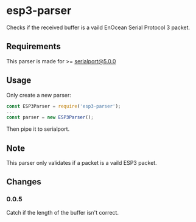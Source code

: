 # esp3-parser
Checks if the received buffer is a vaild EnOcean Serial Protocol 3 packet.

## Requirements
This parser is made for >= serialport@5.0.0

## Usage
Only create a new parser:
```javascript
const ESP3Parser = require('esp3-parser');
...
const parser = new ESP3Parser();
```
Then pipe it to serialport.

## Note
This parser only validates if a packet is a vaild ESP3 packet.

## Changes
### 0.0.5
Catch if the length of the buffer isn't correct.
